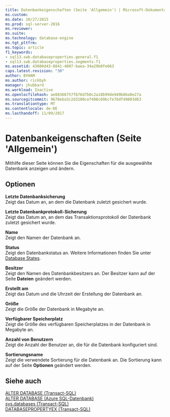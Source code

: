 ```yaml
---
title: Datenbankeigenschaften (Seite 'Allgemein') | Microsoft-Dokumentation
ms.custom: 
ms.date: 10/27/2015
ms.prod: sql-server-2016
ms.reviewer: 
ms.suite: 
ms.technology: database-engine
ms.tgt_pltfrm: 
ms.topic: article
f1_keywords:
- sql13.swb.databaseproperties.general.f1
- sql13.swb.databaseproperties.segments.f1
ms.assetid: 43080d43-8841-4807-baea-34a29b0fe663
caps.latest.revision: "30"
author: BYHAM
ms.author: rickbyh
manager: jhubbard
ms.workload: Inactive
ms.openlocfilehash: ae88366757fb76d7b0c2a18b99de949b86a0e27a
ms.sourcegitcommit: 9678eba3c2d3100cef408c69bcfe76df49803d63
ms.translationtype: MT
ms.contentlocale: de-DE
ms.lasthandoff: 11/09/2017
---
```

# <a name="database-properties-general-page"></a>Datenbankeigenschaften (Seite 'Allgemein')
  Mithilfe dieser Seite können Sie die Eigenschaften für die ausgewählte Datenbank anzeigen und ändern.  
  
## <a name="options"></a>Optionen  
 **Letzte Datenbanksicherung**  
 Zeigt das Datum an, an dem die Datenbank zuletzt gesichert wurde.  
  
 **Letzte Datenbankprotokoll-Sicherung**  
 Zeigt das Datum an, an dem das Transaktionsprotokoll der Datenbank zuletzt gesichert wurde.  
  
 **Name**  
 Zeigt den Namen der Datenbank an.  
  
 **Status**  
 Zeigt den Datenbankstatus an. Weitere Informationen finden Sie unter [Database States](../../relational-databases/databases/database-states.md).  
  
 **Besitzer**  
 Zeigt den Namen des Datenbankbesitzers an. Der Besitzer kann auf der Seite **Dateien** geändert werden.  
  
 **Erstellt am**  
 Zeigt das Datum und die Uhrzeit der Erstellung der Datenbank an.  
  
 **Größe**  
 Zeigt die Größe der Datenbank in Megabyte an.  
  
 **Verfügbarer Speicherplatz**  
 Zeigt die Größe des verfügbaren Speicherplatzes in der Datenbank in Megabyte an.  
  
 **Anzahl von Benutzern**  
 Zeigt die Anzahl der Benutzer an, die für die Datenbank konfiguriert sind.  
  
 **Sortierungsname**  
 Zeigt die verwendete Sortierung für die Datenbank an. Die Sortierung kann auf der Seite **Optionen** geändert werden.  
  
## <a name="see-also"></a>Siehe auch  
 [ALTER DATABASE &#40;Transact-SQL&#41;](../../t-sql/statements/alter-database-transact-sql.md)   
 [ALTER DATABASE (Azure SQL-Datenbank)](../../t-sql/statements/alter-database-azure-sql-database.md)   
 [sys.databases &#40;Transact-SQL&#41;](../../relational-databases/system-catalog-views/sys-databases-transact-sql.md)   
 [DATABASEPROPERTYEX &#40;Transact-SQL&#41;](../../t-sql/functions/databasepropertyex-transact-sql.md)  
  
  
